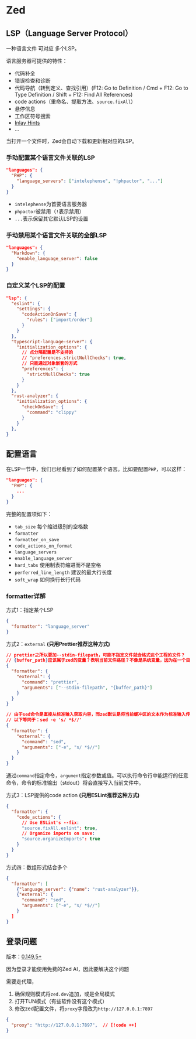 # Zed

## LSP（Language Server Protocol）

一种语言文件 可对应 多个LSP。

语言服务器可提供的特性：

- 代码补全
- 错误检查和诊断
- 代码导航（转到定义、查找引用）(F12: Go to Definition / Cmd + F12: Go to Type Definition / Shift + F12: Find All References)
- code actions（重命名、提取方法、`source.fixAll`）
- 悬停信息
- 工作区符号搜索
- [Inlay Hints](https://zed.dev/docs/configuring-languages#inlay-hints)
- ...

当打开一个文件时，Zed会自动下载和更新相对应的LSP。

### 手动配置某个语言文件关联的LSP

```json
"languages": {
  "PHP": {
    "language_servers": ["intelephense", "!phpactor", "..."]
  }
}
```

- `intelephense`为首要语言服务器
- `phpactor`被禁用（`!`表示禁用）
- `...`表示保留其它默认LSP的设置

### 手动禁用某个语言文件关联的全部LSP

```json
"languages": {
  "Markdown": {
    "enable_language_server": false
  }
}
```

### 自定义某个LSP的配置

```json
"lsp": {
  "eslint": {
    "settings": {
      "codeActionOnSave": {
        "rules": ["import/order"]
      }
    }
  },
  "typescript-language-server": {
    "initialization_options": {
      // 点分隔配置是不支持的
      // "preferences.strictNullChecks": true,
      // 只能通过对象嵌套的方式
      "preferences": {
        "strictNullChecks": true
      }
    }
  },
  "rust-analyzer": {
    "initialization_options": {
      "checkOnSave": {
        "command": "clippy"
      }
    }
  },
}
```

## 配置语言

在LSP一节中，我们已经看到了如何配置某个语言。比如要配置`PHP`，可以这样：

```json
"languages": {
  "PHP": {
    ...
  }
}
```

完整的配置项如下：

- `tab_size` 每个缩进级别的空格数
- `formatter`
- `formatter_on_save`
- `code_actions_on_format`
- `language_servers`
- `enable_language_server`
- `hard_tabs` 使用制表符缩进而不是空格
- `perferred_line_length` 建议的最大行长度
- `soft_wrap` 如何换行长行代码

### formatter详解

方式1：指定某个LSP

```json
{
  "formatter": "language_server"
}
```

方式2：`external` **(只用Prettier推荐这种方式)**

```json
// prettier之所以要加--stdin-filepath，可能不指定文件就会格式这个工程的文件？
// {buffer_path}应该属于zed的变量？表明当前文件路径？不像是系统变量，因为在一个目录运行buffer_path肯定不能确定是哪一个文件。
{
  "formatter": {
    "external": {
      "command": "prettier",
      "arguments": ["--stdin-filepath", "{buffer_path}"]
    }
  }
}
```

```json
// 由于sed命令是直接从标准输入获取内容，而zed默认是将当前缓冲区的文本作为标准输入传，因此不用像prettier那样加--stdin-filepath？
// 以下等同于：sed -e 's/ *$//'
{
  "formatter": {
    "external": {
      "command": "sed",
      "arguments": ["-e", "s/ *$//"]
    }
  }
}
```

通过`command`指定命令，`argument`指定参数或值。可以执行命令行中能运行的任意命令，命令的标准输出（stdout）将会直接写入当前文件中。

方式3：LSP提供的code action **(只用ESLint推荐这种方式)**

```json
{
  "formatter": {
    "code_actions": {
      // Use ESLint's --fix:
      "source.fixAll.eslint": true,
      // Organize imports on save:
      "source.organizeImports": true
    }
  }
}
```

方式四：数组形式结合多个

```json
{
  "formatter": [
    {"language_server": {"name": "rust-analyzer"}},
    {"external": {
      "command": "sed",
      "arguments": ["-e", "s/ *$//"]
    }
  ]
}
```

## 登录问题

版本：[0.149.5+](https://zed.dev/releases/stable/0.149.5)

因为登录才能使用免费的Zed AI，因此要解决这个问题

需要走代理，

1. 确保规则模式将`zed.dev`追加，或是全局模式
2. 打开TUN模式（有些软件没有这个模式）
3. 修改zed配置文件，将`proxy`字段改为`http://127.0.0.1:7897`

```json
{
  "proxy": "http://127.0.0.1:7897",  // [!code ++]
}
```
